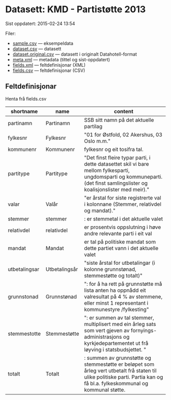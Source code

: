 # Datasett:     KMD - Partistøtte 2013
 Sist oppdatert: 2015-02-24 13:54

 Filer:
 - [sample.csv](sample.csv) — eksempeldata
 - [dataset.csv](dataset.csv) — datasett
 - [dataset.original.csv](dataset.original.csv) — datasett i originalt Datahotell-format
 - [meta.xml](meta.xml) — metadata (tittel og sist-oppdatert)
 - [fields.xml](fields.xml) — feltdefinisjonar (XML)
 - [fields.csv](fields.csv) — feltdefinisjonar (CSV)


## Feltdefinisjonar
Henta frå fields.csv

| shortname | name | content |
| --- | --- | --- |
| partinamn | Partinamn | SSB sitt namn på det aktuelle partilag |
| fylkesnr | Fylkesnr | "01 for Østfold, 02 Akershus, 03 Oslo m.m." |
| kommunenr | Kommunenr | fylkesnr og eit tosifra tal. |
| partitype | Partitype | "Det finst fleire typar parti, i dette datasettet skil vi bare mellom fylkesparti, ungdomsparti og kommuneparti. (det finst samlingslister og koalisjonslister med meir)." |
| valar | Valår | "er årstal for siste registrerte val i kolonnane (Stemmer, relativdel og mandat)." |
| stemmer | stemmer | : er stemmetal i det aktuelle valet |
| relativdel | relativdel | er prosentvis oppslutning i høve andre relevante parti i eit val |
| mandat | Mandat | er tal på politiske mandat som dette partiet vann i det aktuelle valet |
| utbetalingsar | Utbetalingsår | "siste årstal for utbetalingar (i kolonne grunnstønad, stemmestøtte og totalt)" |
| grunnstonad | Grunnstønad | ": for å ha rett på grunnstøtte må lista anten ha oppnådd eit valresultat på 4 % av stemmene, eller minst 1 representant i kommunestyre /fylkesting" |
| stemmestotte | Stemmestøtte | ": er summen av tal stemmer, multiplisert med ein årleg sats som vert gjeven av fornyings- administrasjons og kyrkjedepartementet ut frå løyving i statsbudsjettet. " |
| totalt | Totalt | : summen av grunnstøtte og stemmestøtte er beløpet som årleg vert utbetalt frå staten til ulike politiske parti. Partia kan og få bl.a. fylkeskommunal og kommunal støtte. |
